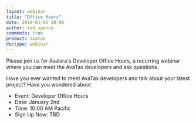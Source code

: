 ```yaml
---
layout: webinar
title: "Office Hours"
date: 2018-01-02 10:00
author: ted.spence
comments: true
product: avatax
doctype: webinar
---
```


Please join us for Avalara's Developer Office Hours, a recurring webinar where you can meet the AvaTax developers and ask questions.  

Have you ever wanted to meet AvaTax developers and talk about your latest project?  Have you wondered about

<ul class="normal">
	<li>Event: Developer Office Hours</li>
	<li>Date: January 2nd</li>
	<li>Time: 10:00 AM Pacific</li>
	<li>Sign Up Now: TBD</li>
</ul>
